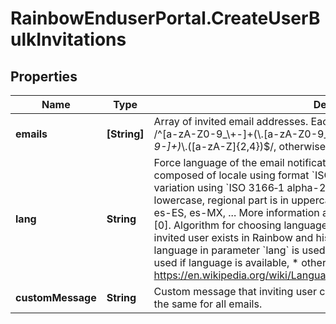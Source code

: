 # RainbowEnduserPortal.CreateUserBulkInvitations

## Properties

Name | Type | Description | Notes
------------ | ------------- | ------------- | -------------
**emails** | **[String]** | Array of invited email addresses.    Each email address must match the regex /^[a-zA-Z0-9_\\+-]+(\\.[a-zA-Z0-9_\\+-]+)*@[a-zA-Z0-9-]+(\\.[a-zA-Z0-9-]+)*\\.([a-zA-Z]{2,4})$/, otherwise the email is considered as invalid. | [optional] 
**lang** | **String** | Force language of the email notification if not available.       Language format is composed of locale using format &#x60;ISO 639-1&#x60;, with optionally the regional variation using &#x60;ISO 3166‑1 alpha-2&#x60; (separated by hyphen).    Locale part is in lowercase, regional part is in uppercase. Examples: en, en-US, fr, fr-FR, fr-CA, es-ES, es-MX, ...    More information about the format can be found on this [link][0].       Algorithm for choosing language of email:   * invited user language is used if invited user exists in Rainbow and his language is available, * else provided language in parameter &#x60;lang&#x60; is used if provided, * else inviting user language is used if language is available, * otherwise English is used.   [0]: https://en.wikipedia.org/wiki/Language_localisation#Language_tags_and_codes | [optional] 
**customMessage** | **String** | Custom message that inviting user can add in email body.    The message will be the same for all emails. | [optional] 


